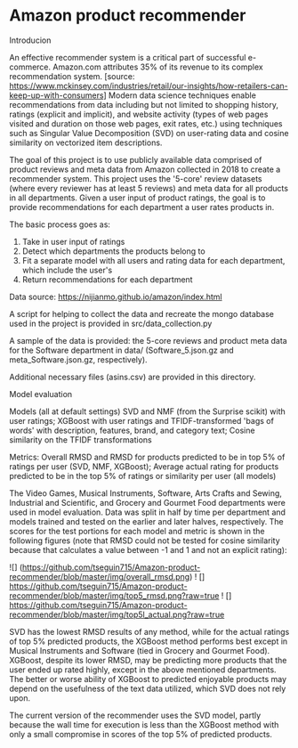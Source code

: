 # Amazon product recommender

Introducion

An effective recommender system is a critical part of successful e-commerce. Amazon.com attributes 35% of its revenue to its complex recommendation system. [source: https://www.mckinsey.com/industries/retail/our-insights/how-retailers-can-keep-up-with-consumers] Modern data science techniques enable recommendations from data including but not limited to shopping history, ratings (explicit and implicit), and website activity (types of web pages visited and duration on those web pages, exit rates, etc.) using techniques such as Singular Value Decomposition (SVD) on user-rating data and cosine similarity on vectorized item descriptions. 

The goal of this project is to use publicly available data comprised of product reviews and meta data from Amazon collected in 2018 to create a recommender system. This project uses the '5-core' review datasets (where every reviewer has at least 5 reviews) and meta data for all products in all departments. Given a user input of product ratings, the goal is to provide recommendations for each department a user rates products in.

The basic process goes as:
1. Take in user input of ratings 
2. Detect which departments the products belong to
3. Fit a separate model with all users and rating data for each department, which include the user's
4. Return recommendations for each department 

Data source: https://nijianmo.github.io/amazon/index.html

A script for helping to collect the data and recreate the mongo database used in the project is provided in src/data_collection.py

A sample of the data is provided: the 5-core reviews and product meta data for the Software department in data/ (Software_5.json.gz and meta_Software.json.gz, respectively). 

Additional necessary files (asins.csv) are provided in this directory.

Model evaluation

Models (all at default settings)
SVD and NMF (from the Surprise scikit) with user ratings;
XGBoost with user ratings and TFIDF-transformed 'bags of words' with description, features, brand, and category text;
Cosine similarity on the TFIDF transformations


Metrics:
Overall RMSD and RMSD for products predicted to be in top 5% of ratings per user (SVD, NMF, XGBoost);
Average actual rating for products predicted to be in the top 5% of ratings or similarity per user (all models)

The Video Games, Musical Instruments, Software, Arts Crafts and Sewing, Industrial and Scientific, and Grocery and Gourmet Food departments were used in model evaluation. Data was split in half by time per department and models trained and tested on the earlier and later halves, respectively. The scores for the test portions for each model and metric is shown in the following figures (note that RMSD could not be tested for cosine similarity because that calculates a value between -1 and 1 and not an explicit rating):

![] (https://github.com/tseguin715/Amazon-product-recommender/blob/master/img/overall_rmsd.png)
! [] https://github.com/tseguin715/Amazon-product-recommender/blob/master/img/top5_rmsd.png?raw=true
! [] https://github.com/tseguin715/Amazon-product-recommender/blob/master/img/top5l_actual.png?raw=true

SVD has the lowest RMSD results of any method, while for the actual ratings of top 5% predicted products, the XGBoost method performs best except in Musical Instruments and Software (tied in Grocery and Gourmet Food). XGBoost, despite its lower RMSD, may be predicting more products that the user ended up rated highly, except in the above mentioned departments. The better or worse ability of XGBoost to predicted enjoyable products may depend on the usefulness of the text data utilized, which SVD does not rely upon.

The current version of the recommender uses the SVD model, partly because the wall time for execution is less than the XGBoost method with only a small compromise in scores of the top 5% of predicted products.



